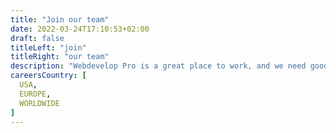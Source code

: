 ```yaml
---
title: "Join our team"
date: 2022-03-24T17:10:53+02:00
draft: false
titleLeft: "join"
titleRight: "our team"
description: "Webdevelop Pro is a great place to work, and we need good people to join our team. Everything we do here every day is our unique contribution to the IT world"
careersCountry: [
  USA,
  EUROPE,
  WORLDWIDE
]
---
```


